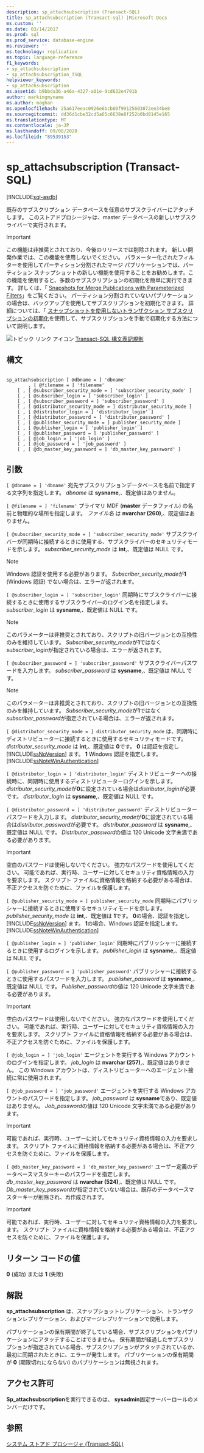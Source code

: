 ```yaml
---
description: sp_attachsubscription (Transact-SQL)
title: sp_attachsubscription (Transact-sql) |Microsoft Docs
ms.custom: ''
ms.date: 03/14/2017
ms.prod: sql
ms.prod_service: database-engine
ms.reviewer: ''
ms.technology: replication
ms.topic: language-reference
f1_keywords:
- sp_attachsubscription
- sp_attachsubscription_TSQL
helpviewer_keywords:
- sp_attachsubscription
ms.assetid: b9bbda36-a46a-4327-a01e-9cd632e4791b
author: markingmyname
ms.author: maghan
ms.openlocfilehash: 25a617eeac0926e6bcb80f99125603072ee34be8
ms.sourcegitcommit: dd36d1cbe32cd5a65c6638e8f252b0bd8145e165
ms.translationtype: MT
ms.contentlocale: ja-JP
ms.lasthandoff: 09/08/2020
ms.locfileid: "89539153"
---
```

# <a name="sp_attachsubscription-transact-sql"></a>sp_attachsubscription (Transact-SQL)
[!INCLUDE[sql-asdb](../../includes/applies-to-version/sql-asdb.md)]

  既存のサブスクリプション データベースを任意のサブスクライバーにアタッチします。 このストアドプロシージャは、master データベースの新しいサブスクライバーで実行されます。  
  
> [!IMPORTANT]  
>  この機能は非推奨とされており、今後のリリースでは削除されます。 新しい開発作業では、この機能を使用しないでください。 パラメーター化されたフィルターを使用してパーティション分割されたマージ パブリケーションでは、パーティション スナップショットの新しい機能を使用することをお勧めします。この機能を使用すると、多数のサブスクリプションの初期化を簡単に実行できます。 詳しくは、「 [Snapshots for Merge Publications with Parameterized Filters](../../relational-databases/replication/create-a-snapshot-for-a-merge-publication-with-parameterized-filters.md)」をご覧ください。 パーティション分割されていないパブリケーションの場合は、バックアップを使用してサブスクリプションを初期化できます。 詳細については、「 [スナップショットを使用しないトランザクション サブスクリプションの初期化](../../relational-databases/replication/initialize-a-transactional-subscription-without-a-snapshot.md)を使用して、サブスクリプションを手動で初期化する方法について説明します。  
  
 ![トピック リンク アイコン](../../database-engine/configure-windows/media/topic-link.gif "トピック リンク アイコン") [Transact-SQL 構文表記規則](../../t-sql/language-elements/transact-sql-syntax-conventions-transact-sql.md)  
  
## <a name="syntax"></a>構文  
  
```  
  
sp_attachsubscription [ @dbname = ] 'dbname'  
        , [ @filename = ] 'filename'  
    [ , [ @subscriber_security_mode = ] 'subscriber_security_mode' ]  
    [ , [ @subscriber_login = ] 'subscriber_login' ]  
    [ , [ @subscriber_password = ] 'subscriber_password' ]  
    [ , [ @distributor_security_mode = ] distributor_security_mode ]   
    [ , [ @distributor_login = ] 'distributor_login' ]   
    [ , [ @distributor_password = ] 'distributor_password' ]   
    [ , [ @publisher_security_mode = ] publisher_security_mode ]   
    [ , [ @publisher_login = ] 'publisher_login' ]   
    [ , [ @publisher_password = ] 'publisher_password' ]   
    [ , [ @job_login = ] 'job_login' ]   
    [ , [ @job_password = ] 'job_password' ]   
    [ , [ @db_master_key_password = ] 'db_master_key_password' ]  
```  
  
## <a name="arguments"></a>引数  
`[ @dbname = ] 'dbname'` 宛先サブスクリプションデータベースを名前で指定する文字列を指定します。 *dbname* は **sysname**,、既定値はありません。  
  
`[ @filename = ] 'filename'` プライマリ MDF (**master** データファイル) の名前と物理的な場所を指定します。 *ファイル名* は **nvarchar (260)**,、既定値はありません。  
  
`[ @subscriber_security_mode = ] 'subscriber_security_mode'` サブスクライバーが同期時に接続するときに使用する、サブスクライバーのセキュリティモードを示します。 *subscriber_security_mode* は **int**,、既定値は NULL です。  
  
> [!NOTE]  
>  Windows 認証を使用する必要があります。 *Subscriber_security_mode*が**1** (Windows 認証) でない場合は、エラーが返されます。  
  
`[ @subscriber_login = ] 'subscriber_login'` 同期時にサブスクライバーに接続するときに使用するサブスクライバーのログイン名を指定します。 *subscriber_login* は **sysname**,、既定値は NULL です。  
  
> [!NOTE]  
>  このパラメーターは非推奨とされており、スクリプトの旧バージョンとの互換性のみを維持しています。 *Subscriber_security_mode*が**1**ではなく*subscriber_login*が指定されている場合は、エラーが返されます。  
  
`[ @subscriber_password = ] 'subscriber_password'` サブスクライバーパスワードを入力します。 *subscriber_password* は **sysname**,、既定値は NULL です。  
  
> [!NOTE]  
>  このパラメーターは非推奨とされており、スクリプトの旧バージョンとの互換性のみを維持しています。 *Subscriber_security_mode*が**1**ではなく*subscriber_password*が指定されている場合は、エラーが返されます。  
  
`[ @distributor_security_mode = ] distributor_security_mode` は、同期時にディストリビューターに接続するときに使用するセキュリティモードです。 *distributor_security_mode* は **int**,、既定値は **0**です。 **0** は認証を指定し [!INCLUDE[ssNoVersion](../../includes/ssnoversion-md.md)] ます。 **1** Windows 認証を指定します。 [!INCLUDE[ssNoteWinAuthentication](../../includes/ssnotewinauthentication-md.md)]  
  
`[ @distributor_login = ] 'distributor_login'` ディストリビューターへの接続時に、同期時に使用するディストリビューターログインを示します。 *distributor_security_mode*が**0**に設定されている場合は*distributor_login*が必要です。 *distributor_login* は **sysname**,、既定値は NULL です。  
  
`[ @distributor_password = ] 'distributor_password'` ディストリビューターパスワードを入力します。 *distributor_security_mode*が**0**に設定されている場合は*distributor_password*が必要です。 *distributor_password* は **sysname**,、既定値は NULL です。 *Distributor_password*の値は 120 Unicode 文字未満である必要があります。  
  
> [!IMPORTANT]  
>  空白のパスワードは使用しないでください。 強力なパスワードを使用してください。 可能であれば、実行時、ユーザーに対してセキュリティ資格情報の入力を要求します。 スクリプト ファイルに資格情報を格納する必要がある場合は、不正アクセスを防ぐために、ファイルを保護します。  
  
`[ @publisher_security_mode = ] publisher_security_mode` 同期時にパブリッシャーに接続するときに使用するセキュリティモードを示します。 *publisher_security_mode* は **int**,、既定値は **1**です。 **0**の場合、認証を指定し [!INCLUDE[ssNoVersion](../../includes/ssnoversion-md.md)] ます。 **1**の場合、Windows 認証を指定します。 [!INCLUDE[ssNoteWinAuthentication](../../includes/ssnotewinauthentication-md.md)]  
  
`[ @publisher_login = ] 'publisher_login'` 同期時にパブリッシャーに接続するときに使用するログインを示します。 *publisher_login* は **sysname**,、既定値は NULL です。  
  
`[ @publisher_password = ] 'publisher_password'` パブリッシャーに接続するときに使用するパスワードを入力します。 *publisher_password* は **sysname**,、既定値は NULL です。 *Publisher_password*の値は 120 Unicode 文字未満である必要があります。  
  
> [!IMPORTANT]  
>  空白のパスワードは使用しないでください。 強力なパスワードを使用してください。 可能であれば、実行時、ユーザーに対してセキュリティ資格情報の入力を要求します。 スクリプト ファイルに資格情報を格納する必要がある場合は、不正アクセスを防ぐために、ファイルを保護します。  
  
`[ @job_login = ] 'job_login'` エージェントを実行する Windows アカウントのログインを指定します。 *job_login* は **nvarchar (257)**,、既定値はありません。 この Windows アカウントは、ディストリビューターへのエージェント接続に常に使用されます。  
  
`[ @job_password = ] 'job_password'` エージェントを実行する Windows アカウントのパスワードを指定します。 *job_password* は **sysname**であり、既定値はありません。 *Job_password*の値は 120 Unicode 文字未満である必要があります。  
  
> [!IMPORTANT]  
>  可能であれば、実行時、ユーザーに対してセキュリティ資格情報の入力を要求します。 スクリプト ファイルに資格情報を格納する必要がある場合は、不正アクセスを防ぐために、ファイルを保護します。  
  
`[ @db_master_key_password = ] 'db_master_key_password'` ユーザー定義のデータベースマスターキーのパスワードを指定します。 *db_master_key_password* は **nvarchar (524)**,、既定値は NULL です。 *Db_master_key_password*が指定されていない場合は、既存のデータベースマスターキーが削除され、再作成されます。  
  
> [!IMPORTANT]  
>  可能であれば、実行時、ユーザーに対してセキュリティ資格情報の入力を要求します。 スクリプト ファイルに資格情報を格納する必要がある場合は、不正アクセスを防ぐために、ファイルを保護します。  
  
## <a name="return-code-values"></a>リターン コードの値  
 **0** (成功) または **1** (失敗)  
  
## <a name="remarks"></a>解説  
 **sp_attachsubscription** は、スナップショットレプリケーション、トランザクションレプリケーション、およびマージレプリケーションで使用します。  
  
 パブリケーションの保有期間が終了している場合、サブスクリプションをパブリケーションにアタッチすることはできません。 保有期間が経過したサブスクリプションが指定されている場合、サブスクリプションがアタッチされているか、最初に同期されたときに、エラーが発生します。 パブリケーションの保有期間が **0** (期限切れにならない) のパブリケーションは無視されます。  
  
## <a name="permissions"></a>アクセス許可  
 **Sp_attachsubscription**を実行できるのは、 **sysadmin**固定サーバーロールのメンバーだけです。  
  
## <a name="see-also"></a>参照  
 [システム ストアド プロシージャ &#40;Transact-SQL&#41;](../../relational-databases/system-stored-procedures/system-stored-procedures-transact-sql.md)  
  
  
